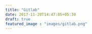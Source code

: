 ```yaml
---
title: "Gitlab"
date: 2017-11-20T14:47:05+05:30
draft: true
featured_image : "images/gitlab.png"
---
```


